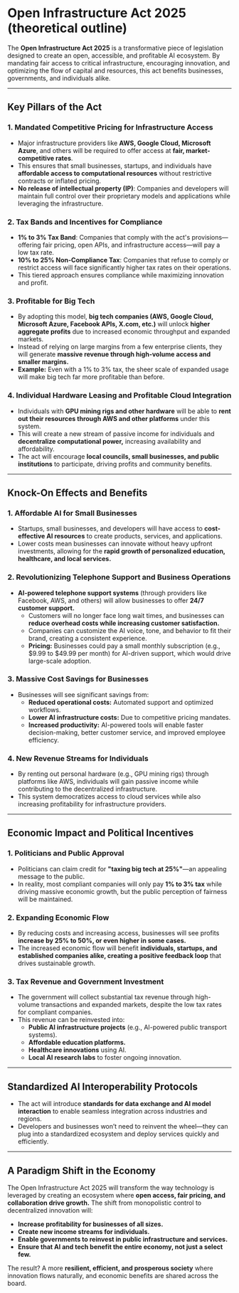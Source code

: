 
# Open Infrastructure Act 2025 (theoretical outline)

The **Open Infrastructure Act 2025** is a transformative piece of legislation designed to create an open, accessible, and profitable AI ecosystem. By mandating fair access to critical infrastructure, encouraging innovation, and optimizing the flow of capital and resources, this act benefits businesses, governments, and individuals alike.

---

## **Key Pillars of the Act**

### 1. **Mandated Competitive Pricing for Infrastructure Access**
- Major infrastructure providers like **AWS, Google Cloud, Microsoft Azure**, and others will be required to offer access at **fair, market-competitive rates**.
- This ensures that small businesses, startups, and individuals have **affordable access to computational resources** without restrictive contracts or inflated pricing.
- **No release of intellectual property (IP)**: Companies and developers will maintain full control over their proprietary models and applications while leveraging the infrastructure.

### 2. **Tax Bands and Incentives for Compliance**
- **1% to 3% Tax Band**: Companies that comply with the act's provisions—offering fair pricing, open APIs, and infrastructure access—will pay a low tax rate.
- **10% to 25% Non-Compliance Tax**: Companies that refuse to comply or restrict access will face significantly higher tax rates on their operations.
- This tiered approach ensures compliance while maximizing innovation and profit.

### 3. **Profitable for Big Tech**
- By adopting this model, **big tech companies (AWS, Google Cloud, Microsoft Azure, Facebook APIs, X.com, etc.)** will unlock **higher aggregate profits** due to increased economic throughput and expanded markets.
- Instead of relying on large margins from a few enterprise clients, they will generate **massive revenue through high-volume access and smaller margins.**
- **Example:** Even with a 1% to 3% tax, the sheer scale of expanded usage will make big tech far more profitable than before.

### 4. **Individual Hardware Leasing and Profitable Cloud Integration**
- Individuals with **GPU mining rigs and other hardware** will be able to **rent out their resources through AWS and other platforms** under this system.
- This will create a new stream of passive income for individuals and **decentralize computational power,** increasing availability and affordability.
- The act will encourage **local councils, small businesses, and public institutions** to participate, driving profits and community benefits.

---

## **Knock-On Effects and Benefits**

### 1. **Affordable AI for Small Businesses**
- Startups, small businesses, and developers will have access to **cost-effective AI resources** to create products, services, and applications.
- Lower costs mean businesses can innovate without heavy upfront investments, allowing for the **rapid growth of personalized education, healthcare, and local services.**

### 2. **Revolutionizing Telephone Support and Business Operations**
- **AI-powered telephone support systems** (through providers like Facebook, AWS, and others) will allow businesses to offer **24/7 customer support.**
  - Customers will no longer face long wait times, and businesses can **reduce overhead costs while increasing customer satisfaction.**
  - Companies can customize the AI voice, tone, and behavior to fit their brand, creating a consistent experience.
  - **Pricing:** Businesses could pay a small monthly subscription (e.g., $9.99 to $49.99 per month) for AI-driven support, which would drive large-scale adoption.

### 3. **Massive Cost Savings for Businesses**
- Businesses will see significant savings from:
  - **Reduced operational costs:** Automated support and optimized workflows.
  - **Lower AI infrastructure costs:** Due to competitive pricing mandates.
  - **Increased productivity:** AI-powered tools will enable faster decision-making, better customer service, and improved employee efficiency.

### 4. **New Revenue Streams for Individuals**
- By renting out personal hardware (e.g., GPU mining rigs) through platforms like AWS, individuals will gain passive income while contributing to the decentralized infrastructure.
- This system democratizes access to cloud services while also increasing profitability for infrastructure providers.

---

## **Economic Impact and Political Incentives**

### 1. **Politicians and Public Approval**
- Politicians can claim credit for **"taxing big tech at 25%"**—an appealing message to the public.
- In reality, most compliant companies will only pay **1% to 3% tax** while driving massive economic growth, but the public perception of fairness will be maintained.

### 2. **Expanding Economic Flow**
- By reducing costs and increasing access, businesses will see profits **increase by 25% to 50%, or even higher in some cases.**
- The increased economic flow will benefit **individuals, startups, and established companies alike, creating a positive feedback loop** that drives sustainable growth.

### 3. **Tax Revenue and Government Investment**
- The government will collect substantial tax revenue through high-volume transactions and expanded markets, despite the low tax rates for compliant companies.
- This revenue can be reinvested into:
  - **Public AI infrastructure projects** (e.g., AI-powered public transport systems).
  - **Affordable education platforms.**
  - **Healthcare innovations** using AI.
  - **Local AI research labs** to foster ongoing innovation.

---

## **Standardized AI Interoperability Protocols**
- The act will introduce **standards for data exchange and AI model interaction** to enable seamless integration across industries and regions.
- Developers and businesses won’t need to reinvent the wheel—they can plug into a standardized ecosystem and deploy services quickly and efficiently.

---

## **A Paradigm Shift in the Economy**
The Open Infrastructure Act 2025 will transform the way technology is leveraged by creating an ecosystem where **open access, fair pricing, and collaboration drive growth.** The shift from monopolistic control to decentralized innovation will:

- **Increase profitability for businesses of all sizes.**
- **Create new income streams for individuals.**
- **Enable governments to reinvest in public infrastructure and services.**
- **Ensure that AI and tech benefit the entire economy, not just a select few.**

The result? A more **resilient, efficient, and prosperous society** where innovation flows naturally, and economic benefits are shared across the board.

